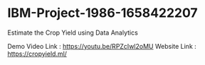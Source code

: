 # IBM-Project-1986-1658422207
Estimate the Crop Yield using Data Analytics

Demo Video Link : https://youtu.be/RPZcIwl2oMU
Website Link : https://cropyield.ml/
